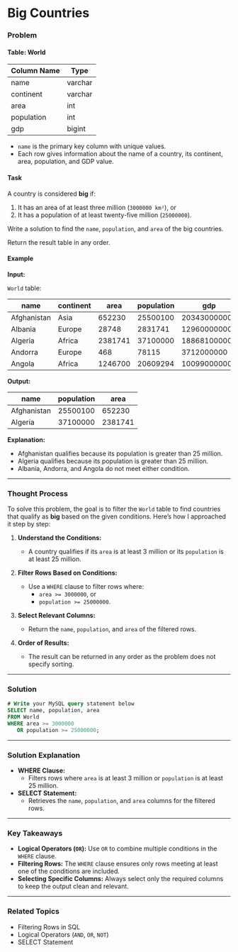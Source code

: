 # Big Countries 

### Problem

#### Table: World

| Column Name | Type    |
|-------------|---------|
| name        | varchar |
| continent   | varchar |
| area        | int     |
| population  | int     |
| gdp         | bigint  |

- `name` is the primary key column with unique values.
- Each row gives information about the name of a country, its continent, area, population, and GDP value.

#### Task
A country is considered **big** if:

1. It has an area of at least three million (`3000000 km²`), or
2. It has a population of at least twenty-five million (`25000000`).

Write a solution to find the `name`, `population`, and `area` of the big countries.

Return the result table in any order.

#### Example

**Input:**

`World` table:

| name        | continent | area    | population | gdp          |
|-------------|-----------|---------|------------|--------------|
| Afghanistan | Asia      | 652230  | 25500100   | 20343000000  |
| Albania     | Europe    | 28748   | 2831741    | 12960000000  |
| Algeria     | Africa    | 2381741 | 37100000   | 188681000000 |
| Andorra     | Europe    | 468     | 78115      | 3712000000   |
| Angola      | Africa    | 1246700 | 20609294   | 100990000000 |

**Output:**

| name        | population | area    |
|-------------|------------|---------|
| Afghanistan | 25500100   | 652230  |
| Algeria     | 37100000   | 2381741 |

**Explanation:**
- Afghanistan qualifies because its population is greater than 25 million.
- Algeria qualifies because its population is greater than 25 million.
- Albania, Andorra, and Angola do not meet either condition.

---

### Thought Process

To solve this problem, the goal is to filter the `World` table to find countries that qualify as **big** based on the given conditions. Here’s how I approached it step by step:

1. **Understand the Conditions:**
   - A country qualifies if its `area` is at least 3 million or its `population` is at least 25 million.

2. **Filter Rows Based on Conditions:**
   - Use a `WHERE` clause to filter rows where:
     - `area >= 3000000`, or
     - `population >= 25000000`.

3. **Select Relevant Columns:**
   - Return the `name`, `population`, and `area` of the filtered rows.

4. **Order of Results:**
   - The result can be returned in any order as the problem does not specify sorting.

---

### Solution

```sql
# Write your MySQL query statement below
SELECT name, population, area
FROM World 
WHERE area >= 3000000
   OR population >= 25000000;
```

---

### Solution Explanation

- **WHERE Clause:**
  - Filters rows where `area` is at least 3 million or `population` is at least 25 million.
- **SELECT Statement:**
  - Retrieves the `name`, `population`, and `area` columns for the filtered rows.

---

### Key Takeaways

- **Logical Operators (`OR`):** Use `OR` to combine multiple conditions in the `WHERE` clause.
- **Filtering Rows:** The `WHERE` clause ensures only rows meeting at least one of the conditions are included.
- **Selecting Specific Columns:** Always select only the required columns to keep the output clean and relevant.

---

### Related Topics
- Filtering Rows in SQL
- Logical Operators (`AND`, `OR`, `NOT`)
- SELECT Statement
